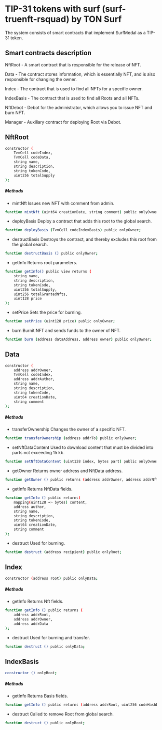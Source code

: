 # TIP-31 tokens with surf (surf-truenft-rsquad) by TON Surf

The system consists of smart contracts that implement SurfMedal as a TIP-31 token.

## Smart contracts description 

NftRoot - A smart contract that is responsible for the release of NFT.

Data - The contract stores information, which is essentially NFT, and is also responsible for changing the owner.

Index - The contract that is used to find all NFTs for a specific owner.

IndexBasis - The contract that is used to find all Roots and all NFTs.

NftDebot - Debot for the administrator, which allows you to issue NFT and burn NFT. 

Manager - Auxiliary contract for deploying Root via Debot. 

## NftRoot
```sh
constructor (
    TvmCell codeIndex,
    TvmCell codeData,
    string name,
    string description,
    string tokenCode,
    uint256 totalSupply
);
```
##### Methods
- mintNft
Issues new NFT with comment from admin.
```sh
function mintNft (uint64 creationDate, string comment) public onlyOwner;
```
- deployBasis
Deploy a contract that adds this root to the global search.
```sh
function deployBasis (TvmCell codeIndexBasis) public onlyOwner;
```
- destructBasis
Destroys the contract, and thereby excludes this root from the global search.
```sh
function destructBasis () public onlyOwner;
```
- getInfo
Returns root parameters.
```sh
function getInfo() public view returns (
    string name,
    string description,
    string tokenCode,
    uint256 totalSupply,
    uint256 totalGrantedNfts,
    uint128 price
);
```
- setPrice
Sets the price for burning.
```sh
function setPrice (uint128 price) public onlyOwner;
```
- burn
Burnit NFT and sends funds to the owner of NFT.
```sh
function burn (address dataAddress, address owner) public onlyOwner;
```

## Data
```sh
constructor (
    address addrOwner,
    TvmCell codeIndex,
    address addrAuthor,
    string name,
    string description,
    string tokenCode,
    uint64 creationDate,
    string comment
);
```
##### Methods
- transferOwnership
Changes the owner of a specific NFT.
```sh
function transferOwnership (address addrTo) public onlyOwner;
```
- setNftDataContent
Used to download content that must be divided into parts not exceeding 15 kb.
```sh
function setNftDataContent (uint128 index, bytes part) public onlyOwner;
```
- getOwner
Returns owner address and NftData address.
```sh
function getOwner () public returns (address addrOwner, address addrNftData);
```
- getInfo
Returns NftData fields.
```sh
function getInfo () public returns(
    mapping(uint128 => bytes) content,
    address author,
    string name,
    string description,
    string tokenCode,
    uint64 creationDate,
    string comment
);
```
- destruct
Used for burning.
```sh
function destruct (address recipient) public onlyRoot;
```

## Index
```sh
constructor (address root) public onlyData;
```
##### Methods
- getInfo
Returns Nft fields.
```sh
function getInfo () public returns (
    address addrRoot,
    address addrOwner,
    address addrData
);
```
- destruct
Used for burning and transfer.
```sh
function destruct () public onlyData;
```

## IndexBasis
```sh
constructor () onlyRoot;
```
##### Methods
- getInfo
Returns Basis fields.
```sh
function getInfo () public returns (address addrRoot, uint256 codeHashData);
```
- destruct
Called to remove Root from global search.
```sh
function destruct () public onlyRoot;
```

